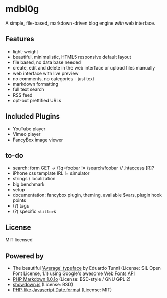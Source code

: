 # mdbl0g
A simple, file-based, markdown-driven blog engine *with* web interface.

## Features
* light-weight
* beautiful, minimalistic, HTML5 responsive default layout
* file based, no data base needed
* create, edit and delete in the web interface or upload files manually
* web interface with live preview
* no comments, no categories - just text
* markdown formatting
* full text search
* RSS feed
* opt-out prettified URLs

## Included Plugins
* YouTube player
* Vimeo player
* FancyBox image viewer

## to-do
* search: form GET -> /?q=foobar != /search/foobar   // .htaccess [R]?
* iPhone css template IRL != simulator
* strings / localization
* big benchmark
* setup
* documentation: fancybox plugin, theming, available $vars, plugin hook points
* (?) tags
* (?) specific `<title>`s

## License
MIT licensed

## Powered by
* The beautiful ['Average' typeface](http://www.google.com/webfonts/specimen/Average) by Eduardo Tunni (License: SIL Open Font License, 1.1) using Google's awesome [Web Fonts API](http://www.google.com/webfonts/)
* [PHP Markdown 1.0.1o](https://github.com/michelf/php-markdown/) (License: BSD-style / GNU GPL 2)
* [showdown.js](https://github.com/coreyti/showdown) (License: BSD)
* [PHP-like Javascript Date.format](http://jacwright.com/projects/javascript/date_format/) (License: MIT)
